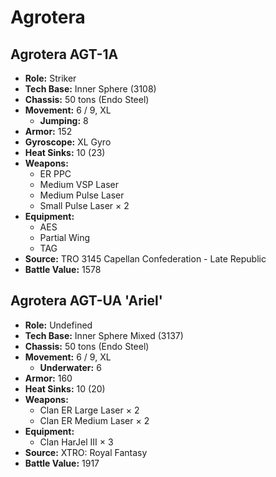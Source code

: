 # Agrotera
## Agrotera AGT-1A
- **Role:** Striker
- **Tech Base:** Inner Sphere (3108)
- **Chassis:** 50 tons (Endo Steel)
- **Movement:** 6 / 9, XL
  - **Jumping:** 8
- **Armor:** 152
- **Gyroscope:** XL Gyro
- **Heat Sinks:** 10 (23)
- **Weapons:**
  - ER PPC
  - Medium VSP Laser
  - Medium Pulse Laser
  - Small Pulse Laser × 2
- **Equipment:**
  - AES
  - Partial Wing
  - TAG
- **Source:** TRO 3145 Capellan Confederation - Late Republic
- **Battle Value:** 1578

## Agrotera AGT-UA 'Ariel'
- **Role:** Undefined
- **Tech Base:** Inner Sphere Mixed (3137)
- **Chassis:** 50 tons (Endo Steel)
- **Movement:** 6 / 9, XL
  - **Underwater:** 6
- **Armor:** 160
- **Heat Sinks:** 10 (20)
- **Weapons:**
  - Clan ER Large Laser × 2
  - Clan ER Medium Laser × 2
- **Equipment:**
  - Clan HarJel III × 3
- **Source:** XTRO: Royal Fantasy
- **Battle Value:** 1917

